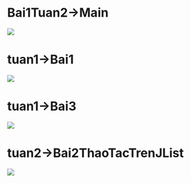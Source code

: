 <h1>Bai1Tuan2->Main</h1>
<img src ='https://i.imgur.com/b33b1hd.png'/>
<h1>tuan1->Bai1</h1>
<img src='https://i.imgur.com/u31fVn9.png'/>
<h1>tuan1->Bai3</h1>
<img src = 'https://i.imgur.com/1ND9qse.png'/>
<h1>tuan2->Bai2ThaoTacTrenJList</h1>
<img src ='https://i.imgur.com/sp6fGby.png'/>
